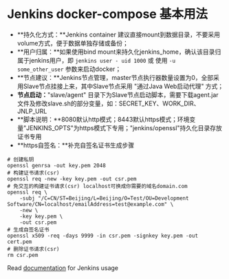 # Jenkins docker-compose 基本用法

- **持久化方式：**Jenkins container 建议直接mount到数据目录，不要采用volume方式，便于数据单独存储或备份；
- **用户归属：**如果使用bind mount来持久化jenkins_home，确认该目录归属于jenkins用户，即 `jenkins user - uid 1000` 或 使用 `-u some_other_user` 参数来启动docker；
- **节点建议：**Jenkins节点管理，master节点执行器数量设置为0，全部采用Slave节点挂接上来，其中Slave节点采用 "通过Java Web启动代理" 方式；
- **节点启动：**"slave/agent" 目录下为Slave节点启动脚本，需要下载agent.jar文件及修改slave.sh的部分变量，如：SECRET_KEY、WORK_DIR、JNLP_URL
- **脚本说明：**8080默认http模式；8443默认https模式；环境变量"JENKINS_OPTS"为https模式下专用；"jenkins/openssl"持久化目录存放证书专用
- **https自签名：**补充自签名证书生成步骤

```shell
# 创建私钥
openssl genrsa -out key.pem 2048
# 构建证书请求(csr)
openssl req -new -key key.pem -out csr.pem
# 免交互的构建证书请求(csr) localhost可换成你需要的域名domain.com
openssl req \
    -subj "/C=CN/ST=Beijing/L=Beijing/O=Test/OU=Development Software/CN=localhost/emailAddress=test@example.com" \
    -new \
    -key key.pem \
    -out csr.pem
# 生成自签名证书
openssl x509 -req -days 9999 -in csr.pem -signkey key.pem -out cert.pem
# 删除证书请求(csr)
rm csr.pem
```

Read [documentation](https://github.com/jenkinsci/docker/blob/master/README.md) for Jenkins usage
